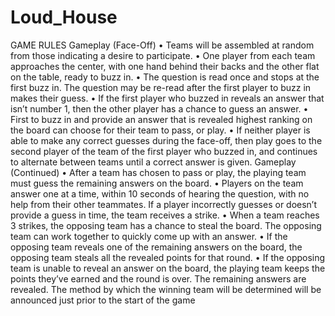 # Loud_House

GAME RULES
Gameplay (Face-Off)
• Teams will be assembled at random from those indicating a desire to participate.
• One player from each team approaches the center, with one hand behind their backs
and the other flat on the table, ready to buzz in.
• The question is read once and stops at the first buzz in. The question may be re-read
after the first player to buzz in makes their guess.
• If the first player who buzzed in reveals an answer that isn’t number 1, then the other
player has a chance to guess an answer.
• First to buzz in and provide an answer that is revealed highest ranking on the board can
choose for their team to pass, or play.
• If neither player is able to make any correct guesses during the face-off, then play goes
to the second player of the team of the first player who buzzed in, and continues to
alternate between teams until a correct answer is given.
Gameplay (Continued)
• After a team has chosen to pass or play, the playing team must guess the remaining
answers on the board.
• Players on the team answer one at a time, within 10 seconds of hearing the question,
with no help from their other teammates. If a player incorrectly guesses or doesn’t
provide a guess in time, the team receives a strike.
• When a team reaches 3 strikes, the opposing team has a chance to steal the board. The
opposing team can work together to quickly come up with an answer.
• If the opposing team reveals one of the remaining answers on the board, the opposing
team steals all the revealed points for that round.
• If the opposing team is unable to reveal an answer on the board, the playing team keeps
the points they’ve earned and the round is over. The remaining answers are revealed.
The method by which the winning team will be determined will be announced just prior to the
start of the game
